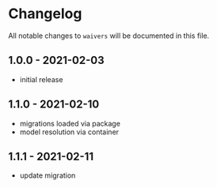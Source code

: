# Changelog

All notable changes to `waivers` will be documented in this file.

## 1.0.0 - 2021-02-03

- initial release

## 1.1.0 - 2021-02-10

- migrations loaded via package
- model resolution via container

## 1.1.1 - 2021-02-11

- update migration
